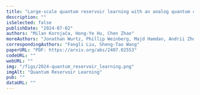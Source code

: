 ```yaml
---
title: "Large-scale quantum reservoir learning with an analog quantum computer"
description: ""
isSelected: false
publishDate: "2024-07-02"
authors: "Milan Kornjača, Hong-Ye Hu, Chen Zhao"
moreAuthors: "Jonathan Wurtz, Phillip Weinberg, Majd Hamdan, Andrii Zhdanov, Sergio H. Cantu, Hengyun Zhou, Rodrigo Araiza Bravo, Kevin Bagnall, James I. Basham, Joseph Campo, Adam Choukri, Robert DeAngelo, Paige Frederick, David Haines, Julian Hammett, Ning Hsu, Ming-Guang Hu, Florian Huber, Paul Niklas Jepsen, Ningyuan Jia, Thomas Karolyshyn, Minho Kwon, John Long, Jonathan Lopatin, Alexander Lukin, Tommaso Macrì, Ognjen Marković, Luis A. Martínez-Martínez, Xianmei Meng, Evgeny Ostroumov, David Paquette, John Robinson, Pedro Sales Rodriguez, Anshuman Singh, Nandan Sinha, Henry Thoreen, Noel Wan, Daniel Waxman-Lenz, Tak Wong, Kai-Hsin Wu, Pedro L. S. Lopes, Yuval Boger, Nathan Gemelke, Takuya Kitagawa, Alexander Keesling, Xun Gao, Alexei Bylinskii, Susanne F. Yelin"
correspondingAuthors: "Fangli Liu, Sheng-Tao Wang"
paperURL: "PDF: https://arxiv.org/abs/2407.02553"
codeURL: ""
webURL: ""
img: "/figs/2024-quantum_reservoir_learning.png"
imgAlt: "Quantum Reservoir Learning"
pub: ""
dataURL: ""
---
```

